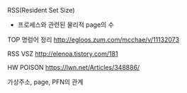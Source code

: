 RSS(Resident Set Size)
 - 프로세스와 관련된 물리적 page의 수

TOP 명렁어 정리
http://egloos.zum.com/mcchae/v/11132073

RSS VSZ
http://elenoa.tistory.com/181

HW POISON
https://lwn.net/Articles/348886/

가상주소, page, PFN의 관계
